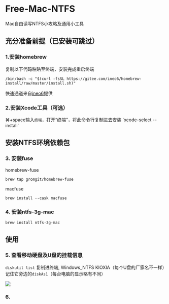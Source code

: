 # Free-Mac-NTFS

Mac自由读写NTFS小攻略及通用小工具

## 充分准备前提（已安装可跳过）

### 1.安装homebrew

复制以下代码粘贴至终端，安装完成重启终端

```shell
/bin/bash -c "$(curl -fsSL https://gitee.com/ineo6/homebrew-install/raw/master/install.sh)"
```

快速通道来自[ineo6](https://github.com/ineo6/homebrew-install)提供

### 2.安装Xcode工具（可选）

⌘+space输入`终端`，打开“终端”，将此命令行复制进去安装 `xcode-select --install' 

## 安装NTFS环境依赖包

### 3. 安装fuse

homebrew-fuse

```shell
brew tap gromgit/homebrew-fuse
```
macfuse

```shell
brew install --cask macfuse
```

### 4. 安装ntfs-3g-mac

```shell
brew install ntfs-3g-mac
```

## 使用 

### 5. 查看移动硬盘及U盘的挂载信息

`diskutil list` 复制进终端, Windows_NTFS KIOXIA（每个U盘的厂家名不一样）记住它旁边的`diskAs1`（每台电脑的显示略有不同）

![](https://fastly.jsdelivr.net/gh/hoochanlon/free-mac-ntfs/shashin/diskutil-list.png)

### 6. 










